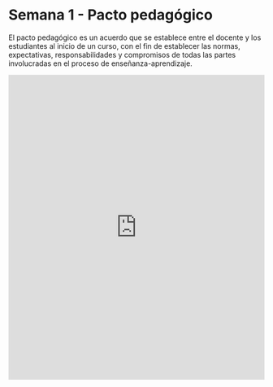 # Semana 1 - Pacto pedagógico

El pacto pedagógico es un acuerdo que se establece entre el docente y los estudiantes al inicio de un curso, con el fin de establecer las normas, expectativas, responsabilidades y compromisos de todas las partes involucradas en el proceso de enseñanza-aprendizaje.


<iframe src="https://jfinfocesde.github.io/25ntp/assets/pdfs/p1.pdf" width="100%" height="600px" frameborder="0">
    <p>Tu navegador no admite la visualización de PDFs. Puedes descargarlo aquí: 
    <a href="https://jfinfocesde.github.io/25ntp/assets/pdfs/p1.pdf">Descargar PDF</a>.</p>
</iframe>














